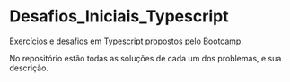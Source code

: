 # Desafios_Iniciais_Typescript

Exercícios e desafios em Typescript propostos pelo Bootcamp.

No repositório estão todas as soluções de cada um dos problemas, e sua descrição.
